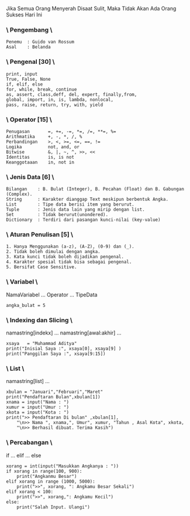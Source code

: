 Jika Semua Orang Menyerah Disaat Sulit, Maka Tidak Akan Ada Orang Sukses Hari Ini

### \ Pengembang \
```
Penemu  : Guido van Rossum 
Asal    : Belanda
```
### \ Pengenal [30] \
```
print, input
True, False, None
if, elif, else
for, while, break, continue 
as, assert, class,deff, del, expert, finally,from, 
global, import, in, is, lambda, nonlocal, 
pass, raise, return, try, with, yield
```
### \ Operator [15] \
```
Penugasan       =, +=, -=, *=, /=, **=, %=
Arithmatika     +, -, *, /, %
Perbandingan    >, <, >=, <=, ==, !=
Logika          not, and, or
Bitwise         &, |, ~, ^, >>, <<
Identitas       is, is not
Keanggotaaan    in, not in
```
### \ Jenis Data [6] \
```
Bilangan    : B. Bulat (Integer), B. Pecahan (Float) dan B. Gabungan (Complex).
String      : Karakter dianggap Text meskipun berbentuk Angka.
List        : Tipe data berisi item yang berurut.
Tuple       : Jenis data lain yang mirip dengan list.
Set         : Tidak berurut(unondered).
Dictionary  : Terdiri dari pasangan kunci-nilai (key-value)
```
### \ Aturan Penulisan [5] \
```
1. Hanya Menggunakan (a-z), (A-Z), (0-9) dan (_).
2. Tidak boleh dimulai dengan angka.
3. Kata kunci tidak boleh dijadikan pengenal.
4. Karakter spesial tidak bisa sebagai pengenal.
5. Bersifat Case Sensitive.
```
### \ Variabel \
NamaVariabel ... Operator ... TipeData
``` 
angka_bulat = 5 
```
### \ Indexing dan Slicing \
namastring[indekx] ... namastring[awal:akhir] ...
```
xsaya   = "Muhammad Aditya"
print("Inisial Saya :", xsaya[0], xsaya[9] )
print("Panggilan Saya :", xsaya[9:15])
```
### \ List \
namastring[list] ...
```
xbulan = "Januari","Februari","Maret"
print("Pendaftaran Bulan",xbulan[1])
xnama = input("Nama : ")
xumur = input("Umur : ")
xkota = input("Kota : ")
print(">> Pendaftaran Di bulan" ,xbulan[1],
    "\n>> Nama ", xnama,", Umur", xumur, "Tahun , Asal Kota", xkota,
    "\n>> Berhasil dibuat. Terima Kasih")
```
### \ Percabangan \
if ... elif ... else
```
xorang = int(input("Masukkan Angkanya : "))
if xorang in range(100, 900):
    print("Angkanmu Besar")
elif xorang in range (1000, 5000):
    print(">>", xorang, ": Angkamu Besar Sekali")
elif xorang < 100:
    print(">>", xorang,": Angkamu Kecil")
else:
    print("Salah Input. Ulangi")
```

